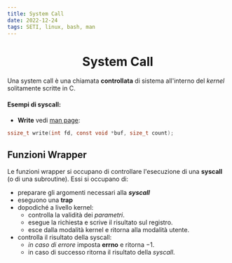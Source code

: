 ```yaml
---
title: System Call
date: 2022-12-24
tags: SETI, linux, bash, man
---
```



<h1  style="text-align: center;"> System Call</h1>

Una system call è una chiamata **controllata** di sistema all'interno del *kernel* solitamente scritte in C.


#### Esempi di syscall:

- **Write** vedi [man page](https://linux.die.net/man/2/write):
```c
ssize_t write(int fd, const void *buf, size_t count);
```



## Funzioni Wrapper

Le funzioni wrapper si occupano di controllare l'esecuzione di una **syscall** (o di una subroutine).
Essi si occupano di:
- preparare gli argomenti necessari alla ***syscall***
- eseguono una **trap**
- dopodiché a livello kernel:
	- controlla la validità dei *parametri*.
	- esegue la richiesta e scrive il risultato sul registro.
	- esce dalla modalità kernel e ritorna alla modalità utente.
- controlla il risultato della syscall:
	- *in caso di errore* imposta **errno** e ritorna $-1$.
	- in caso di successo ritorna il risultato della *syscall*.

